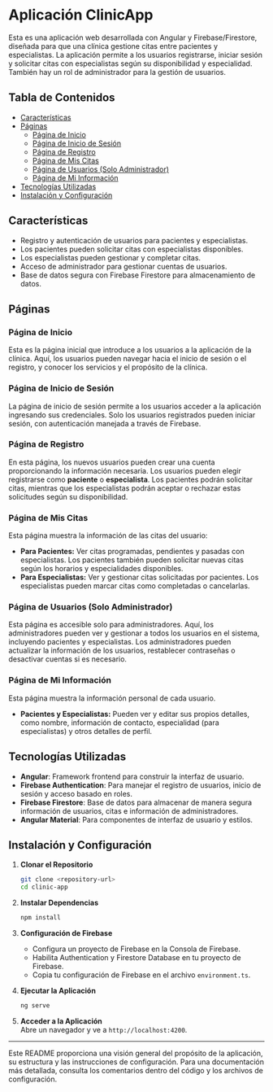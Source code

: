 # Aplicación ClinicApp

Esta es una aplicación web desarrollada con Angular y Firebase/Firestore, diseñada para que una clínica gestione citas entre pacientes y especialistas. La aplicación permite a los usuarios registrarse, iniciar sesión y solicitar citas con especialistas según su disponibilidad y especialidad. También hay un rol de administrador para la gestión de usuarios.

## Tabla de Contenidos

- [Características](#características)
- [Páginas](#páginas)
  - [Página de Inicio](#página-de-inicio)
  - [Página de Inicio de Sesión](#página-de-inicio-de-sesión)
  - [Página de Registro](#página-de-registro)
  - [Página de Mis Citas](#página-de-mis-citas)
  - [Página de Usuarios (Solo Administrador)](#página-de-usuarios-solo-administrador)
  - [Página de Mi Información](#página-de-mi-información)
- [Tecnologías Utilizadas](#tecnologías-utilizadas)
- [Instalación y Configuración](#instalación-y-configuración)

## Características

- Registro y autenticación de usuarios para pacientes y especialistas.
- Los pacientes pueden solicitar citas con especialistas disponibles.
- Los especialistas pueden gestionar y completar citas.
- Acceso de administrador para gestionar cuentas de usuarios.
- Base de datos segura con Firebase Firestore para almacenamiento de datos.

## Páginas

### Página de Inicio

Esta es la página inicial que introduce a los usuarios a la aplicación de la clínica. Aquí, los usuarios pueden navegar hacia el inicio de sesión o el registro, y conocer los servicios y el propósito de la clínica.

### Página de Inicio de Sesión

La página de inicio de sesión permite a los usuarios acceder a la aplicación ingresando sus credenciales. Solo los usuarios registrados pueden iniciar sesión, con autenticación manejada a través de Firebase.

### Página de Registro

En esta página, los nuevos usuarios pueden crear una cuenta proporcionando la información necesaria. Los usuarios pueden elegir registrarse como **paciente** o **especialista**. Los pacientes podrán solicitar citas, mientras que los especialistas podrán aceptar o rechazar estas solicitudes según su disponibilidad.

### Página de Mis Citas

Esta página muestra la información de las citas del usuario:
- **Para Pacientes:** Ver citas programadas, pendientes y pasadas con especialistas. Los pacientes también pueden solicitar nuevas citas según los horarios y especialidades disponibles.
- **Para Especialistas:** Ver y gestionar citas solicitadas por pacientes. Los especialistas pueden marcar citas como completadas o cancelarlas.

### Página de Usuarios (Solo Administrador)

Esta página es accesible solo para administradores. Aquí, los administradores pueden ver y gestionar a todos los usuarios en el sistema, incluyendo pacientes y especialistas. Los administradores pueden actualizar la información de los usuarios, restablecer contraseñas o desactivar cuentas si es necesario.

### Página de Mi Información

Esta página muestra la información personal de cada usuario.
- **Pacientes y Especialistas:** Pueden ver y editar sus propios detalles, como nombre, información de contacto, especialidad (para especialistas) y otros detalles de perfil.

## Tecnologías Utilizadas

- **Angular**: Framework frontend para construir la interfaz de usuario.
- **Firebase Authentication**: Para manejar el registro de usuarios, inicio de sesión y acceso basado en roles.
- **Firebase Firestore**: Base de datos para almacenar de manera segura información de usuarios, citas e información de administradores.
- **Angular Material**: Para componentes de interfaz de usuario y estilos.

## Instalación y Configuración

1. **Clonar el Repositorio**  
   ```bash
   git clone <repository-url>
   cd clinic-app
   ```

2. **Instalar Dependencias**  
   ```bash
   npm install
   ```

3. **Configuración de Firebase**  
   - Configura un proyecto de Firebase en la Consola de Firebase.
   - Habilita Authentication y Firestore Database en tu proyecto de Firebase.
   - Copia tu configuración de Firebase en el archivo `environment.ts`.

4. **Ejecutar la Aplicación**  
   ```bash
   ng serve
   ```

5. **Acceder a la Aplicación**  
   Abre un navegador y ve a `http://localhost:4200`.

---

Este README proporciona una visión general del propósito de la aplicación, su estructura y las instrucciones de configuración. Para una documentación más detallada, consulta los comentarios dentro del código y los archivos de configuración.
